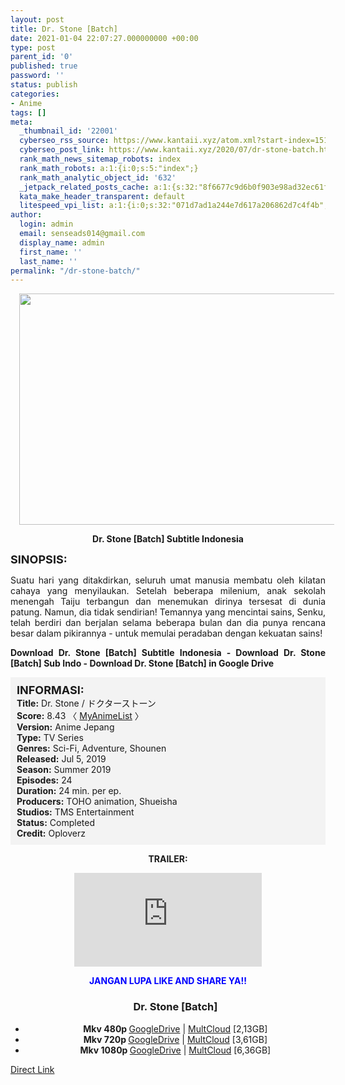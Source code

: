 ```yaml
---
layout: post
title: Dr. Stone [Batch]
date: 2021-01-04 22:07:27.000000000 +00:00
type: post
parent_id: '0'
published: true
password: ''
status: publish
categories:
- Anime
tags: []
meta:
  _thumbnail_id: '22001'
  cyberseo_rss_source: https://www.kantaii.xyz/atom.xml?start-index=151&max-results=150
  cyberseo_post_link: https://www.kantaii.xyz/2020/07/dr-stone-batch.html
  rank_math_news_sitemap_robots: index
  rank_math_robots: a:1:{i:0;s:5:"index";}
  rank_math_analytic_object_id: '632'
  _jetpack_related_posts_cache: a:1:{s:32:"8f6677c9d6b0f903e98ad32ec61f8deb";a:2:{s:7:"expires";i:1657534462;s:7:"payload";a:3:{i:0;a:1:{s:2:"id";i:27179;}i:1;a:1:{s:2:"id";i:27181;}i:2;a:1:{s:2:"id";i:27185;}}}}
  kata_make_header_transparent: default
  litespeed_vpi_list: a:1:{i:0;s:32:"071d7ad1a244e7d617a206862d7c4f4b";}
author:
  login: admin
  email: senseads014@gmail.com
  display_name: admin
  first_name: ''
  last_name: ''
permalink: "/dr-stone-batch/"
---
```

<div class="separator" style="clear: both; text-align: center;"><a href="https://1.bp.blogspot.com/-rWDamgj1TiQ/XfQNbehS8vI/AAAAAAAABQE/GX-LS2MLMNUacVvMHcrz_0aMJlWT3s5kQCLcBGAsYHQ/s1600/Dr.%2BStone%2Bc.jpg" style="margin-left: 1em; margin-right: 1em;"><img border="0" data-original-height="694" data-original-width="1200" height="370" src="{{ site.baseurl }}/assets/2021/01/Dr.%2BStone%2Bc.jpg" width="640" /></a></div>
<p>
<div style="text-align: center;"><b>Dr. Stone [Batch] Subtitle Indonesia</b></p>
</div>
<p><b><span style="font-size: large;">SINOPSIS:</span></b>
<div style="text-align: justify;">Suatu hari yang ditakdirkan, seluruh umat manusia membatu oleh kilatan cahaya yang menyilaukan. Setelah beberapa milenium, anak sekolah menengah Taiju terbangun dan menemukan dirinya tersesat di dunia patung. Namun, dia tidak sendirian! Temannya yang mencintai sains, Senku, telah berdiri dan berjalan selama beberapa bulan dan dia punya rencana besar dalam pikirannya - untuk memulai peradaban dengan kekuatan sains!</p>
<p><b>Download Dr. Stone [Batch] Subtitle Indonesia - Download Dr. Stone [Batch] Sub Indo - Download Dr. Stone [Batch] in Google Drive</b></div>
<p><a name="more"></a>
<div style="background-color: #f3f3f3; padding: 10px; text-align: left;"><b><span style="font-size: large;">INFORMASI:</span></b><br /><b>Title:</b> Dr. Stone / ドクターストーン<br /><b>Score:</b> 8.43 〈 <a href="https://myanimelist.net/anime/38691/Dr_Stone" target="_blank" rel="noopener">MyAnimeList</a>&nbsp;〉<br /><b>Version:</b> Anime Jepang<br /><b>Type:</b> TV Series<br /><b>Genres:</b> Sci-Fi, Adventure, Shounen<br /><b>Released:</b> Jul 5, 2019<br /><b>Season:</b> Summer 2019<br /><b>Episodes:</b> 24<br /><b>Duration:</b> 24 min. per ep.<br /><b>Producers:</b> TOHO animation, Shueisha<br /><b>Studios:</b> TMS Entertainment<br /><b>Status:</b> Completed<br /><b>Credit:</b> Oploverz</div>
<p>
<div style="text-align: center;"><b>TRAILER:</b></div>
<p>
<div style="text-align: center;">
<div class="videoyoutube">
<div class="video-responsive"><iframe allowfullscreen="1" class="embedded-video-large" frameborder="0" src="https://www.youtube.com/embed/9NxtW57oyKg?rel=0"></iframe></div>
</div>
<p>
<div style="text-align: center;"><b><span style="color: blue;">JANGAN LUPA LIKE AND SHARE YA!!</span></b></div>
<div class="dl">
<ul />
<h3 style="text-align: center;">Dr. Stone [Batch]</h3>
<li style="text-align: center;"><b>Mkv 480p </b><a href="https://apk.miuiku.com/ld9nAX1TAh" target="_blank" rel="noopener">GoogleDrive</a> | <a href="https://semawur.com/ADtGyl6E" target="_blank" rel="noopener">MultCloud</a> [2,13GB]</li>
<li style="text-align: center;"><b>Mkv 720p </b><a href="https://apk.miuiku.com/g6x65" target="_blank" rel="noopener">GoogleDrive</a> | <a href="https://semawur.com/ra3OC4l" target="_blank" rel="noopener">MultCloud</a> [3,61GB]</li>
<li style="text-align: center;"><b>Mkv 1080p </b><a href="https://apk.miuiku.com/2sEz3ZMDW" target="_blank" rel="noopener">GoogleDrive</a> | <a href="https://semawur.com/naHcnJ1B" target="_blank" rel="noopener">MultCloud</a> [6,36GB]</li>
</div>
</div>
<link rel="stylesheet" href="https://cdnjs.cloudflare.com/ajax/libs/font-awesome/4.7.0/css/font-awesome.min.css" />
<div class="divbtn"> <a href="https://handymansurrender.com/fihup8buzv?key=94550f7ce39444073321dde3b8782f97" class="btn"><i class="fa fa-download"></i> Direct Link</a> </div>
